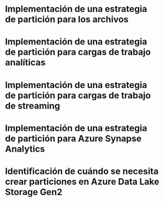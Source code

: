 # Implementación de una estrategia de partición para los archivos

# Implementación de una estrategia de partición para cargas de trabajo analíticas

# Implementación de una estrategia de partición para cargas de trabajo de streaming

# Implementación de una estrategia de partición para Azure Synapse Analytics

# Identificación de cuándo se necesita crear particiones en Azure Data Lake Storage Gen2